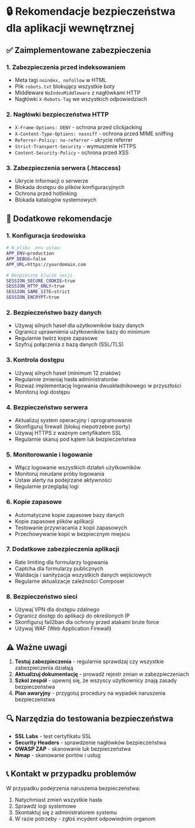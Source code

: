 # 🔒 Rekomendacje bezpieczeństwa dla aplikacji wewnętrznej

## ✅ Zaimplementowane zabezpieczenia

### 1. **Zabezpieczenia przed indeksowaniem**
- Meta tagi `noindex, nofollow` w HTML
- Plik `robots.txt` blokujący wszystkie boty
- Middleware `NoIndexMiddleware` z nagłówkami HTTP
- Nagłówki `X-Robots-Tag` we wszystkich odpowiedziach

### 2. **Nagłówki bezpieczeństwa HTTP**
- `X-Frame-Options: DENY` - ochrona przed clickjacking
- `X-Content-Type-Options: nosniff` - ochrona przed MIME sniffing
- `Referrer-Policy: no-referrer` - ukrycie referrer
- `Strict-Transport-Security` - wymuszenie HTTPS
- `Content-Security-Policy` - ochrona przed XSS

### 3. **Zabezpieczenia serwera (.htaccess)**
- Ukrycie informacji o serwerze
- Blokada dostępu do plików konfiguracyjnych
- Ochrona przed hotlinking
- Blokada katalogów systemowych

## 🚀 Dodatkowe rekomendacje

### 1. **Konfiguracja środowiska**
```bash
# W pliku .env ustaw:
APP_ENV=production
APP_DEBUG=false
APP_URL=https://yourdomain.com

# Bezpieczne klucze sesji
SESSION_SECURE_COOKIE=true
SESSION_HTTP_ONLY=true
SESSION_SAME_SITE=strict
SESSION_ENCRYPT=true
```

### 2. **Bezpieczeństwo bazy danych**
- Używaj silnych haseł dla użytkowników bazy danych
- Ogranicz uprawnienia użytkowników bazy do minimum
- Regularnie twórz kopie zapasowe
- Szyfruj połączenia z bazą danych (SSL/TLS)

### 3. **Kontrola dostępu**
- Używaj silnych haseł (minimum 12 znaków)
- Regularnie zmieniaj hasła administratorów
- Rozważ implementację logowania dwuskładnikowego w przyszłości
- Monitoruj logi dostępu

### 4. **Bezpieczeństwo serwera**
- Aktualizuj system operacyjny i oprogramowanie
- Skonfiguruj firewall (blokuj niepotrzebne porty)
- Używaj HTTPS z ważnym certyfikatem SSL
- Regularnie skanuj pod kątem luk bezpieczeństwa

### 5. **Monitorowanie i logowanie**
- Włącz logowanie wszystkich działań użytkowników
- Monitoruj nieudane próby logowania
- Ustaw alerty na podejrzane aktywności
- Regularnie przeglądaj logi

### 6. **Kopie zapasowe**
- Automatyczne kopie zapasowe bazy danych
- Kopie zapasowe plików aplikacji
- Testowanie przywracania z kopii zapasowych
- Przechowywanie kopii w bezpiecznym miejscu

### 7. **Dodatkowe zabezpieczenia aplikacji**
- Rate limiting dla formularzy logowania
- Captcha dla formularzy publicznych
- Walidacja i sanityzacja wszystkich danych wejściowych
- Regularne aktualizacje zależności Composer

### 8. **Bezpieczeństwo sieci**
- Używaj VPN dla dostępu zdalnego
- Ogranicz dostęp do aplikacji do określonych IP
- Skonfiguruj fail2ban dla ochrony przed atakami brute force
- Używaj WAF (Web Application Firewall)

## ⚠️ Ważne uwagi

1. **Testuj zabezpieczenia** - regularnie sprawdzaj czy wszystkie zabezpieczenia działają
2. **Aktualizuj dokumentację** - prowadź rejestr zmian w zabezpieczeniach
3. **Szkol zespół** - upewnij się, że wszyscy użytkownicy znają zasady bezpieczeństwa
4. **Plan awaryjny** - przygotuj procedury na wypadek naruszenia bezpieczeństwa

## 🔍 Narzędzia do testowania bezpieczeństwa

- **SSL Labs** - test certyfikatu SSL
- **Security Headers** - sprawdzenie nagłówków bezpieczeństwa
- **OWASP ZAP** - skanowanie luk bezpieczeństwa
- **Nmap** - skanowanie portów i usług

## 📞 Kontakt w przypadku problemów

W przypadku podejrzenia naruszenia bezpieczeństwa:
1. Natychmiast zmień wszystkie hasła
2. Sprawdź logi systemowe
3. Skontaktuj się z administratorem systemu
4. W razie potrzeby - zgłoś incydent odpowiednim organom
